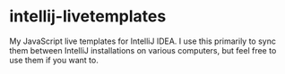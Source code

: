 intellij-livetemplates
======================

My JavaScript live templates for IntelliJ IDEA. I use this primarily to sync them between IntelliJ installations on various computers, but feel free to use them if you want to.
